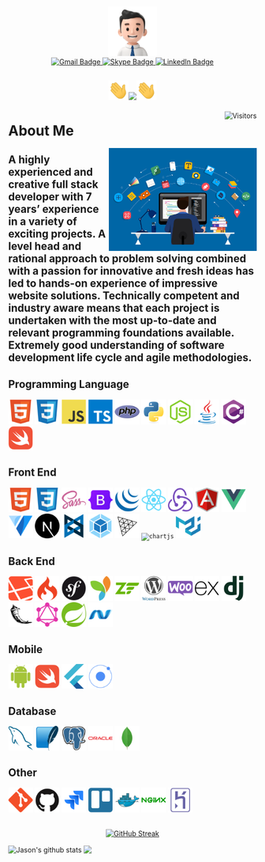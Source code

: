 <div id="header" align="center">
  <img src="Assets/avatar.png" width="100"/>
</div>
<div id="badges" align="center">
    <a href="mailto:jason.hall0081@gmail.com">
        <img src="https://img.shields.io/badge/Gmail-red?style=for-the-badge&logo=gmail&logoColor=white" alt="Gmail Badge"/>
    </a>
    <a href="https://join.skype.com/invite/IiQLp2bWl5Yi">
        <img src="https://img.shields.io/badge/Skype-blue?style=for-the-badge&logo=skype&logoColor=white" alt="Skype Badge"/>
    </a>
    <a href="https://www.linkedin.com/in/jason-hall-96b730265/">
    <img src="https://img.shields.io/badge/LinkedIn-black?style=for-the-badge&logo=linkedin&logoColor=white" alt="LinkedIn Badge"/>
    </a>
</div>

## <div align="center"> <img src="Assets/Hi.gif" height="40" /><img src="https://readme-typing-svg.demolab.com/?lines=Hi, there I'm Jason!; I am a Senior Full Stack Developer&font=Fira%20Code&center=true&width=550&height=45&color=000000&vCenter=true&pause=1000&size=26" /><img src="Assets/Hi.gif" height="40" /> </div>
<div>
<img align="right"  src="https://visitor-badge.laobi.icu/badge?page_id=jasonhall0081.jasonhall0081" alt="Visitors">
</div>
<h1 font-weight="bold"> About Me </h1>
<img align="right" alt="JPG" src="Assets/1.jpg" width="300" />
<h2>
    A highly experienced and creative full stack developer with 7 years’ experience in a variety of exciting projects. A level head and rational approach to problem solving combined with a passion for innovative and fresh ideas has led to hands-on experience of impressive website solutions. Technically competent and industry aware means that each project is undertaken with the most up-to-date and relevant programming foundations available. Extremely
    good understanding of software development life cycle and agile methodologies.

</h2>

<div>
    <h2 font-weight="bold">Programming Language</h2>
    <div align="left">
        <code><img alt="html5" width="50" height="50" src="https://raw.githubusercontent.com/devicons/devicon/master/icons/html5/html5-original.svg"/></code>
        <code><img alt="CSS3" height="50" width="50" src="https://raw.githubusercontent.com/devicons/devicon/master/icons/css3/css3-original.svg"/></code>
        <code><img alt="Javascript" height="50" width="50" src="https://raw.githubusercontent.com/devicons/devicon/master/icons/javascript/javascript-original.svg"/></code>
        <code><img alt="TypeScript" height="50" width="50" src="https://raw.githubusercontent.com/devicons/devicon/master/icons/typescript/typescript-original.svg"></code>
        <code><img  alt="PHP" height="50" width="50" src="https://raw.githubusercontent.com/devicons/devicon/master/icons/php/php-original.svg"/></code>
        <code><img alt="Python" height="50" width="50" src="https://raw.githubusercontent.com/devicons/devicon/master/icons/python/python-original.svg"/></code>
        <code><img alt="Nodejs" height="50" width="50" src="https://github.com/devicons/devicon/blob/master/icons/nodejs/nodejs-original.svg"/></code>
        <code><img alt="Java" height="50" width="50" src="https://github.com/devicons/devicon/blob/master/icons/java/java-original.svg"/></code>
        <code><img alt="Csharp" height="50" width="50" src="https://github.com/devicons/devicon/blob/master/icons/csharp/csharp-original.svg"/></code>
        <code><img alt="Swift" height="50" width="50" src="https://github.com/devicons/devicon/blob/master/icons/swift/swift-original.svg"/></code>
    </div>
    <h2 font-weight="bold">Front End</h2>
    <div align="left">
        <code><img alt="Html" height="50" width="50" src="https://github.com/devicons/devicon/blob/master/icons/html5/html5-original.svg"></code>
        <code><img alt="CSS" height="50" width="50" src="https://github.com/devicons/devicon/blob/master/icons/css3/css3-original.svg"/></code>
        <code><img alt="SASS" height="50" width="50" src="https://github.com/devicons/devicon/blob/master/icons/sass/sass-original.svg"></code>
        <code><img alt="BootStrap" height="50" width="50" src="https://github.com/devicons/devicon/blob/master/icons/bootstrap/bootstrap-original.svg"></code>
        <code><img alt="jQuery" height="50" width="50" src="https://github.com/devicons/devicon/blob/master/icons/jquery/jquery-original.svg"></code>
        <code><img alt="React" height="50" width="50" src="https://github.com/devicons/devicon/blob/master/icons/react/react-original.svg"></code>
        <code><img alt="Redux" height="50" width="50" src="https://github.com/devicons/devicon/blob/master/icons/redux/redux-original.svg"></code>
        <code><img alt="Angular" height="50" width="50" src="https://github.com/devicons/devicon/blob/master/icons/angularjs/angularjs-original.svg"></code>
        <code><img alt="Vue" height="50" width="50" src="https://github.com/devicons/devicon/blob/master/icons/vuejs/vuejs-original.svg"></code>
        <code><img alt="Vuetify" height="50" width="50" src="https://github.com/devicons/devicon/blob/master/icons/vuetify/vuetify-original.svg"></code>
        <code><img alt="Nextjs" height="50" width="50" src="https://github.com/devicons/devicon/blob/master/icons/nextjs/nextjs-original.svg"></code>
        <code><img alt="Backbonejs" height="50" width="50" src="https://github.com/devicons/devicon/blob/master/icons/backbonejs/backbonejs-original.svg"></code>
        <code><img alt="WebPack" height="50" width="50" src="https://github.com/devicons/devicon/blob/master/icons/webpack/webpack-original.svg"></code>
        <code><img alt="Three.js" height="50" width="50" src="https://github.com/devicons/devicon/blob/master/icons/threejs/threejs-original.svg"></code>
        <code><img alt="chartjs" width="50" height="50" src="https://www.chartjs.org/media/logo-title.svg"/></code>
        <code><img alt="Material UI" height="50" width="50" src="https://github.com/devicons/devicon/blob/master/icons/materialui/materialui-original.svg"></code>
    </div>
    <h2 font-weight="bold">Back End</h2>
    <div align="left">
        <code><img alt="Laravel" height="50" width="50" src="https://github.com/devicons/devicon/blob/master/icons/laravel/laravel-plain.svg"></code>
        <code><img alt="CodeIgniter" height="50" width="50" src="https://github.com/devicons/devicon/blob/master/icons/codeigniter/codeigniter-plain.svg"></code>
        <code><img alt="Symfony" height="50" width="50" src="https://github.com/devicons/devicon/blob/master/icons/symfony/symfony-original.svg"></code>
        <code><img alt="Yii" height="50" width="50" src="https://github.com/devicons/devicon/blob/master/icons/yii/yii-original.svg"></code>
        <code><img alt="Zend" height="50" width="50" src="https://github.com/devicons/devicon/blob/master/icons/zend/zend-plain.svg"></code>
        <code><img alt="WordPress" height="50" width="50" src="https://github.com/devicons/devicon/blob/master/icons/wordpress/wordpress-original.svg"></code>
        <code><img alt="Woocommerce" height="50" width="50" src="https://github.com/devicons/devicon/blob/master/icons/woocommerce/woocommerce-original.svg"></code>
        <code><img alt="Express" height="50" width="50" src="https://github.com/devicons/devicon/blob/master/icons/express/express-original.svg"></code>
        <code><img alt="Django" height="50" width="50" src="https://github.com/devicons/devicon/blob/master/icons/django/django-plain.svg"></code>
        <code><img alt="Flask" height="50" width="50" src="https://github.com/devicons/devicon/blob/master/icons/flask/flask-original.svg"></code>
        <code><img alt="Graphql" height="50" width="50" src="https://github.com/devicons/devicon/blob/master/icons/graphql/graphql-plain.svg"></code>
        <code><img alt="Spring" height="50" width="50" src="https://github.com/devicons/devicon/blob/master/icons/spring/spring-original.svg"></code>
        <code><img alt="Dot Net" height="50" width="50" src="https://github.com/devicons/devicon/blob/master/icons/dot-net/dot-net-original.svg"></code>
    </div>
    <h2 font-weight="bold">Mobile</h2>
    <div align="left">
        <code><img alt="Android" height="50" width="50" src="https://github.com/devicons/devicon/blob/master/icons/android/android-original.svg"></code>
        <code><img alt="Swift" height="50" width="50" src="https://github.com/devicons/devicon/blob/master/icons/swift/swift-original.svg"></code>
        <code><img alt="Flutter" height="50" width="50" src="https://github.com/devicons/devicon/blob/master/icons/flutter/flutter-original.svg"></code>
        <code><img alt="Ionic" height="50" width="50" src="https://github.com/devicons/devicon/blob/master/icons/ionic/ionic-original.svg"></code>
    </div>
    <h2 font-weight="bold">Database</h2>
    <div align="left">
        <code><img alt="MySQL" height="50" width="50" src="https://github.com/devicons/devicon/blob/master/icons/mysql/mysql-original.svg"></code>
        <code><img alt="Sqlite" height="50" width="50" src="https://github.com/devicons/devicon/blob/master/icons/sqlite/sqlite-original.svg"></code>
        <code><img alt="PostgreSQL" height="50" width="50" src="https://github.com/devicons/devicon/blob/master/icons/postgresql/postgresql-original.svg"></code>
        <code><img alt="Oracle" height="50" width="50" src="https://github.com/devicons/devicon/blob/master/icons/oracle/oracle-original.svg"></code>
        <code><img alt="MongoDB" height="50" width="50" src="https://github.com/devicons/devicon/blob/master/icons/mongodb/mongodb-original.svg"></code>
    </div>
    <h2 font-weight="bold">Other</h2>
    <div align="left">
        <code><img alt="Git" height="50" width="50" src="https://github.com/devicons/devicon/blob/master/icons/git/git-original.svg"></code>
        <code><img alt="GitHub" height="50" width="50" src="https://github.com/devicons/devicon/blob/master/icons/github/github-original.svg"/></code>
        <code><img alt="Jira" height="50" width="50" src="https://github.com/devicons/devicon/blob/master/icons/jira/jira-original.svg"></code>
        <code><img alt="Trello" height="50" width="50" src="https://github.com/devicons/devicon/blob/master/icons/trello/trello-plain.svg"></code>
        <code><img alt="Docker" height="50" width="50" src="https://github.com/devicons/devicon/blob/master/icons/docker/docker-original.svg"></code>
        <code><img alt="Nginx" height="50" width="50" src="https://github.com/devicons/devicon/blob/master/icons/nginx/nginx-original.svg"></code>
        <code><img alt="Heroku" height="50" width="50" src="https://github.com/devicons/devicon/blob/master/icons/heroku/heroku-original.svg"></code>
    </div>
</div>
<br>
<div align="center">

[![GitHub Streak](http://github-readme-streak-stats.herokuapp.com?user=jasonhall0081&theme=icegray)](https://git.io/streak-stats)

</div>

<img align="center" src="https://github-readme-stats.vercel.app/api?username=jasonhall0081&show_icons=true&include_all_commits=true&theme=tokyonight&hide_border=true" alt="Jason's github stats" />
<img align="center" src="https://github-readme-stats.vercel.app/api/top-langs/?username=jasonhall0081&layout=compact&theme=tokyonight&hide_border=true" />
